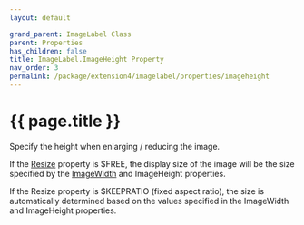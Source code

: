 ```yaml
---
layout: default

grand_parent: ImageLabel Class
parent: Properties
has_children: false
title: ImageLabel.ImageHeight Property
nav_order: 3
permalink: /package/extension4/imagelabel/properties/imageheight
---
```

# {{ page.title }}

Specify the height when enlarging / reducing the image.

If the <a href="/package/extension4/imagelabel/properties/resize">Resize</a> property is $FREE, the display size of the image will be the size specified by the <a href="/package/extension4/imagelabel/properties/imagewidth">ImageWidth</a> and ImageHeight properties.

If the Resize property is $KEEPRATIO (fixed aspect ratio), the size is automatically determined based on the values specified in the ImageWidth and ImageHeight properties.